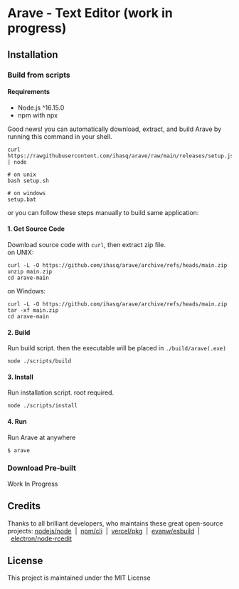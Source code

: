 # Arave - Text Editor (work in progress)

## Installation

### Build from scripts
#### Requirements
+ Node.js ^16.15.0
+ npm with npx


Good news! you can automatically download, extract, and build Arave by running this command in your shell.
```
curl https://rawgithubusercontent.com/ihasq/arave/raw/main/releases/setup.js | node

# on unix
bash setup.sh

# on windows
setup.bat
```
or you can follow these steps manually to build same application:
#### 1\. Get Source Code
Download source code with ```curl```, then extract zip file.\
on UNIX:
```
curl -L -O https://github.com/ihasq/arave/archive/refs/heads/main.zip
unzip main.zip
cd arave-main
```
on Windows:
```
curl -L -O https://github.com/ihasq/arave/archive/refs/heads/main.zip
tar -xf main.zip
cd arave-main
```

#### 2\. Build
Run build script. then the executable will be placed in ```./build/arave(.exe)```
```
node ./scripts/build
```

#### 3\. Install
Run installation script. root required.
```
node ./scripts/install
```

#### 4\. Run
Run Arave at anywhere
```
$ arave
```

### Download Pre-built
Work In Progress

## Credits
Thanks to all brilliant developers, who maintains these great open-source projects:
[nodejs/node](https://github.com/nodejs/node#readme)&nbsp;&nbsp;|&nbsp;&nbsp;[npm/cli](https://github.com/npm/cli#readme)&nbsp;&nbsp;|&nbsp;&nbsp;[vercel/pkg](https://github.com/vercel/pkg#readme)&nbsp;&nbsp;|&nbsp;&nbsp;[evanw/esbuild](https://github.com/evanw/esbuild#readme)&nbsp;&nbsp;|&nbsp;&nbsp;[electron/node-rcedit](https://github.com/electron/node-rcedit#readme)

## License
This project is maintained under the MIT License